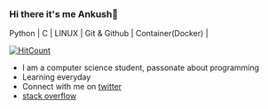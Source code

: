 ### Hi there it's me Ankush👋
Python | C | LINUX | Git & Github | Container(Docker) |

[![HitCount](http://hits.dwyl.com/AnkushSinghGandhi/AnkushSinghGandhi.svg)](http://hits.dwyl.com/AnkushSinghGandhi/AnkushSinghGandhi)

- I am a computer science student, passonate about programming
- Learning everyday
- Connect with me on [twitter](https://twitter.com/tweeter_404)
- [stack overflow](https://stackoverflow.com/users/13790266/ankush-singh)
